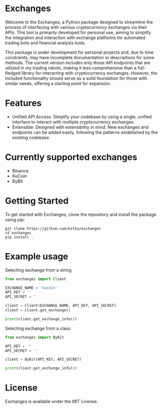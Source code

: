 # Exchanges

Welcome to the Exchanges, a Python package designed to streamline the process of interfacing with various cryptocurrency exchanges via their APIs. This tool is primarily developed for personal use, aiming to simplify the integration and interaction with exchange platforms for automated trading bots and financial analysis tools.

This package is under development for personal projects and, due to time constraints, may have incomplete documentation or descriptions for some methods. The current version includes only those API endpoints that are utilized in my trading robots, making it less comprehensive than a full-fledged library for interacting with cryptocurrency exchanges. However, the included functionality should serve as a solid foundation for those with similar needs, offering a starting point for expansion.

# Features

* Unified API Access: Simplify your codebase by using a single, unified interface to interact with multiple cryptocurrency exchanges.
* Extensible: Designed with extensibility in mind. New exchanges and endpoints can be added easily, following the patterns established by the existing codebase.

# Currently supported exchanges

* Binance
* KuCoin
* ByBit

# Getting Started
To get started with Exchanges, clone the repository and install the package using pip:

```
git clone https://github.com/kstka/exchanges
cd exchanges
pip install .
```

# Example usage

Selecting exchange from a string
```python
from exchanges import Client

EXCHANGE_NAME = 'kucoin'
API_KEY = ''
API_SECRET = ''

client = Client(EXCHANGE_NAME, API_KEY, API_SECRET)
client = client.get_exchange()

print(client.get_exchange_info())
```  

Selecting exchange from a class
```python
from exchanges import ByBit

API_KEY = ''
API_SECRET = ''

client = ByBit(API_KEY, API_SECRET)

print(client.get_exchange_info())
```

# License
Exchanges is available under the MIT License.